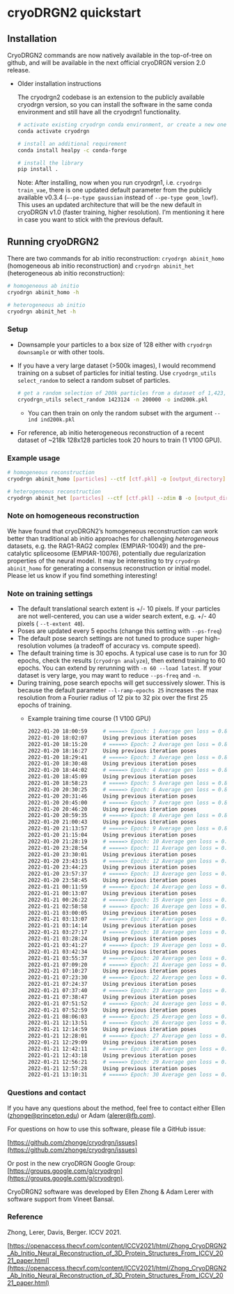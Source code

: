 # cryoDRGN2 quickstart

## Installation

CryoDRGN2 commands are now natively available in the top-of-tree on github, and will be available in the next official cryoDRGN version 2.0 release.

- Older installation instructions

    The cryodrgn2 codebase is an extension to the publicly available cryodrgn version, so you can install the software in the same conda environment and still have all the cryodrgn1 functionality.

    ```bash
    # activate existing cryodrgn conda environment, or create a new one following the installation instruction on the github
    conda activate cryodrgn

    # install an additional requirement
    conda install healpy -c conda-forge

    # install the library
    pip install .
    ```

    Note: After installing, now when you run cryodrgn1, i.e. `cryodrgn train_vae`, there is one updated default parameter from the publicly available v0.3.4 (`—-pe-type gaussian` instead of `--pe-type geom_lowf`). This uses an updated architecture that will be the new default in cryoDRGN v1.0 (faster training, higher resolution). I’m mentioning it here in case you want to stick with the previous default.


## Running cryoDRGN2

There are two commands for ab initio reconstruction:  `cryodrgn abinit_homo` (homogeneous ab initio reconstruction) and `cryodrgn abinit_het` (heterogeneous ab initio reconstruction):

```bash
# homogeneous ab initio
cryodrgn abinit_homo -h

# heterogeneous ab initio
cryodrgn abinit_het -h
```

### Setup

- Downsample your particles to a box size of 128 either with `cryodrgn downsample` or with other tools.
- If you have a very large dataset (>500k images), I would recommend training on a subset of particles for initial testing. Use `cryodrgn_utils select_random` to select a random subset of particles.

    ```bash
    # get a random selection of 200k particles from a dataset of 1,423,124 particles
    cryodrgn_utils select_random 1423124 -n 200000 -o ind200k.pkl
    ```

    - You can then train on only the random subset with the argument `--ind ind200k.pkl`
- For reference, ab initio heterogeneous reconstruction of a recent dataset of ~218k 128x128 particles took 20 hours to train (1 V100 GPU).

### Example usage

```bash
# homogeneous reconstruction
cryodrgn abinit_homo [particles] --ctf [ctf.pkl] -o [output_directory]  >> output.log

# heterogeneous reconstruction
cryodrgn abinit_het [particles] --ctf [ctf.pkl] --zdim 8 -o [output_directory]  >> output.log
```

### Note on homogeneous reconstruction

We have found that cryoDRGN2’s homogeneous reconstruction can work better than traditional ab initio approaches for challenging *heterogeneous* datasets, e.g. the RAG1-RAG2 complex (EMPIAR-10049) and the pre-catalytic spliceosome (EMPIAR-10076), potentially due regularization properties of the neural model. It may be interesting to try `cryodrgn abinit_homo`  for generating a consensus reconstruction or initial model. Please let us know if you find something interesting!

### Note on training settings

- The default translational search extent is +/- 10 pixels. If your particles are not well-centered, you can use a wider search extent, e.g. +/- 40 pixels ( `--t-extent 40`).
- Poses are updated every 5 epochs (change this setting with `--ps-freq`)
- The default pose search settings are not tuned to produce super high-resolution volumes (a tradeoff of accuracy vs. compute speed).
- The default training time is 30 epochs. A typical use case is to run for 30 epochs, check the results (`cryodrgn analyze`), then extend training to 60 epochs. You can extend by rerunning with `-n 60 --load latest`. If your dataset is very large, you may want to reduce `--ps-freq` and `-n`.
- During training, pose search epochs will get successively slower. This is because the default parameter `--l-ramp-epochs 25` increases the max resolution from a Fourier radius of 12 pix to 32 pix over the first 25 epochs of training.
    - Example training time course (1 V100 GPU)

        ```bash
        2022-01-20 18:00:59     # =====> Epoch: 1 Average gen loss = 0.8816, KLD = 0.8981, total loss = 0.8817; Finished in 1:13:20.758477
        2022-01-20 18:02:07     Using previous iteration poses
        2022-01-20 18:15:20     # =====> Epoch: 2 Average gen loss = 0.8825, KLD = 1.6127, total loss = 0.8826; Finished in 0:13:13.168348
        2022-01-20 18:16:27     Using previous iteration poses
        2022-01-20 18:29:41     # =====> Epoch: 3 Average gen loss = 0.8818, KLD = 1.8766, total loss = 0.8819; Finished in 0:13:14.378679
        2022-01-20 18:30:48     Using previous iteration poses
        2022-01-20 18:44:02     # =====> Epoch: 4 Average gen loss = 0.8811, KLD = 2.0323, total loss = 0.8812; Finished in 0:13:13.887047
        2022-01-20 18:45:09     Using previous iteration poses
        2022-01-20 18:58:23     # =====> Epoch: 5 Average gen loss = 0.8808, KLD = 2.1141, total loss = 0.8809; Finished in 0:13:14.298884
        2022-01-20 20:30:25     # =====> Epoch: 6 Average gen loss = 0.8783, KLD = 2.0354, total loss = 0.8784; Finished in 1:30:55.173547
        2022-01-20 20:31:46     Using previous iteration poses
        2022-01-20 20:45:00     # =====> Epoch: 7 Average gen loss = 0.878, KLD = 2.1416, total loss = 0.8782; Finished in 0:13:14.021982
        2022-01-20 20:46:20     Using previous iteration poses
        2022-01-20 20:59:35     # =====> Epoch: 8 Average gen loss = 0.8778, KLD = 2.1859, total loss = 0.8780; Finished in 0:13:14.906471
        2022-01-20 21:00:43     Using previous iteration poses
        2022-01-20 21:13:57     # =====> Epoch: 9 Average gen loss = 0.8776, KLD = 2.2222, total loss = 0.8778; Finished in 0:13:14.233966
        2022-01-20 21:15:04     Using previous iteration poses
        2022-01-20 21:28:19     # =====> Epoch: 10 Average gen loss = 0.8775, KLD = 2.2439, total loss = 0.8776; Finished in 0:13:14.907938
        2022-01-20 23:28:54     # =====> Epoch: 11 Average gen loss = 0.8769, KLD = 2.2428, total loss = 0.8771; Finished in 1:59:27.793799
        2022-01-20 23:30:01     Using previous iteration poses
        2022-01-20 23:43:15     # =====> Epoch: 12 Average gen loss = 0.8769, KLD = 2.3463, total loss = 0.8770; Finished in 0:13:14.289931
        2022-01-20 23:44:23     Using previous iteration poses
        2022-01-20 23:57:37     # =====> Epoch: 13 Average gen loss = 0.8767, KLD = 2.3692, total loss = 0.8769; Finished in 0:13:14.531232
        2022-01-20 23:58:45     Using previous iteration poses
        2022-01-21 00:11:59     # =====> Epoch: 14 Average gen loss = 0.8766, KLD = 2.3928, total loss = 0.8768; Finished in 0:13:14.821960
        2022-01-21 00:13:07     Using previous iteration poses
        2022-01-21 00:26:22     # =====> Epoch: 15 Average gen loss = 0.8765, KLD = 2.4063, total loss = 0.8767; Finished in 0:13:15.422771
        2022-01-21 02:58:58     # =====> Epoch: 16 Average gen loss = 0.8762, KLD = 2.3726, total loss = 0.8764; Finished in 2:31:28.195825
        2022-01-21 03:00:05     Using previous iteration poses
        2022-01-21 03:13:07     # =====> Epoch: 17 Average gen loss = 0.8762, KLD = 2.4672, total loss = 0.8764; Finished in 0:13:02.429271
        2022-01-21 03:14:14     Using previous iteration poses
        2022-01-21 03:27:17     # =====> Epoch: 18 Average gen loss = 0.876, KLD = 2.4911, total loss = 0.8762; Finished in 0:13:02.989886
        2022-01-21 03:28:24     Using previous iteration poses
        2022-01-21 03:41:27     # =====> Epoch: 19 Average gen loss = 0.876, KLD = 2.5077, total loss = 0.8762; Finished in 0:13:02.990354
        2022-01-21 03:42:34     Using previous iteration poses
        2022-01-21 03:55:37     # =====> Epoch: 20 Average gen loss = 0.8759, KLD = 2.5235, total loss = 0.8761; Finished in 0:13:02.651984
        2022-01-21 07:09:20     # =====> Epoch: 21 Average gen loss = 0.8756, KLD = 2.4737, total loss = 0.8758; Finished in 3:12:35.716970
        2022-01-21 07:10:27     Using previous iteration poses
        2022-01-21 07:23:30     # =====> Epoch: 22 Average gen loss = 0.8757, KLD = 2.5532, total loss = 0.8759; Finished in 0:13:02.696251
        2022-01-21 07:24:37     Using previous iteration poses
        2022-01-21 07:37:40     # =====> Epoch: 23 Average gen loss = 0.8756, KLD = 2.5753, total loss = 0.8758; Finished in 0:13:03.271111
        2022-01-21 07:38:47     Using previous iteration poses
        2022-01-21 07:51:52     # =====> Epoch: 24 Average gen loss = 0.8755, KLD = 2.5935, total loss = 0.8757; Finished in 0:13:05.296650
        2022-01-21 07:52:59     Using previous iteration poses
        2022-01-21 08:06:03     # =====> Epoch: 25 Average gen loss = 0.8755, KLD = 2.6057, total loss = 0.8757; Finished in 0:13:03.414230
        2022-01-21 12:13:51     # =====> Epoch: 26 Average gen loss = 0.8753, KLD = 2.5529, total loss = 0.8755; Finished in 4:06:41.267859
        2022-01-21 12:14:59     Using previous iteration poses
        2022-01-21 12:28:01     # =====> Epoch: 27 Average gen loss = 0.8753, KLD = 2.6321, total loss = 0.8755; Finished in 0:13:02.813657
        2022-01-21 12:29:09     Using previous iteration poses
        2022-01-21 12:42:11     # =====> Epoch: 28 Average gen loss = 0.8752, KLD = 2.6528, total loss = 0.8754; Finished in 0:13:02.511731
        2022-01-21 12:43:18     Using previous iteration poses
        2022-01-21 12:56:21     # =====> Epoch: 29 Average gen loss = 0.8752, KLD = 2.6635, total loss = 0.8754; Finished in 0:13:02.821824
        2022-01-21 12:57:28     Using previous iteration poses
        2022-01-21 13:10:31     # =====> Epoch: 30 Average gen loss = 0.8751, KLD = 2.6744, total loss = 0.8753; Finished in 0:13:02.737088
        ```

### Questions and contact

If you have any questions about the method, feel free to contact either Ellen (zhonge@princeton.edu) or Adam (alerer@fb.com).

For questions on how to use this software, please file a GitHub issue:

[https://github.com/zhonge/cryodrgn/issues](https://github.com/zhonge/cryodrgn/issues)

Or post in the new cryoDRGN Google Group: [https://groups.google.com/g/cryodrgn](https://groups.google.com/g/cryodrgn).

CryoDRGN2 software was developed by Ellen Zhong & Adam Lerer with software support from Vineet Bansal.

### Reference

Zhong, Lerer, Davis, Berger. ICCV 2021.

[https://openaccess.thecvf.com/content/ICCV2021/html/Zhong_CryoDRGN2_Ab_Initio_Neural_Reconstruction_of_3D_Protein_Structures_From_ICCV_2021_paper.html](https://openaccess.thecvf.com/content/ICCV2021/html/Zhong_CryoDRGN2_Ab_Initio_Neural_Reconstruction_of_3D_Protein_Structures_From_ICCV_2021_paper.html)
